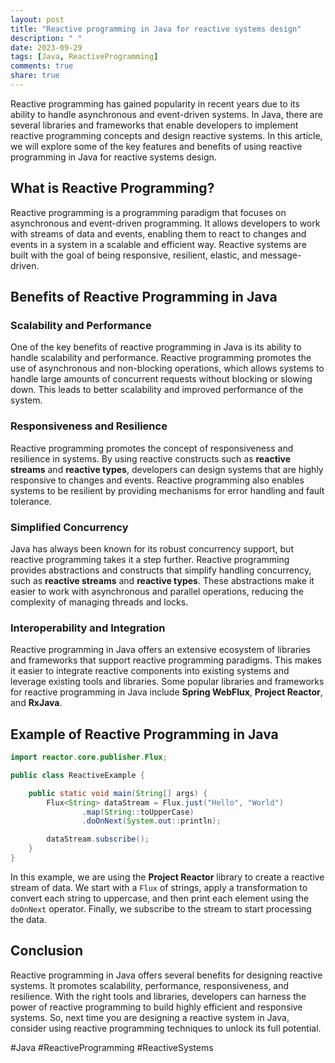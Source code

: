 ```yaml
---
layout: post
title: "Reactive programming in Java for reactive systems design"
description: " "
date: 2023-09-29
tags: [Java, ReactiveProgramming]
comments: true
share: true
---
```


Reactive programming has gained popularity in recent years due to its ability to handle asynchronous and event-driven systems. In Java, there are several libraries and frameworks that enable developers to implement reactive programming concepts and design reactive systems. In this article, we will explore some of the key features and benefits of using reactive programming in Java for reactive systems design.

## What is Reactive Programming?

Reactive programming is a programming paradigm that focuses on asynchronous and event-driven programming. It allows developers to work with streams of data and events, enabling them to react to changes and events in a system in a scalable and efficient way. Reactive systems are built with the goal of being responsive, resilient, elastic, and message-driven.

## Benefits of Reactive Programming in Java

### Scalability and Performance

One of the key benefits of reactive programming in Java is its ability to handle scalability and performance. Reactive programming promotes the use of asynchronous and non-blocking operations, which allows systems to handle large amounts of concurrent requests without blocking or slowing down. This leads to better scalability and improved performance of the system.

### Responsiveness and Resilience

Reactive programming promotes the concept of responsiveness and resilience in systems. By using reactive constructs such as **reactive streams** and **reactive types**, developers can design systems that are highly responsive to changes and events. Reactive programming also enables systems to be resilient by providing mechanisms for error handling and fault tolerance.

### Simplified Concurrency

Java has always been known for its robust concurrency support, but reactive programming takes it a step further. Reactive programming provides abstractions and constructs that simplify handling concurrency, such as **reactive streams** and **reactive types**. These abstractions make it easier to work with asynchronous and parallel operations, reducing the complexity of managing threads and locks.

### Interoperability and Integration

Reactive programming in Java offers an extensive ecosystem of libraries and frameworks that support reactive programming paradigms. This makes it easier to integrate reactive components into existing systems and leverage existing tools and libraries. Some popular libraries and frameworks for reactive programming in Java include **Spring WebFlux**, **Project Reactor**, and **RxJava**.

## Example of Reactive Programming in Java

```java
import reactor.core.publisher.Flux;

public class ReactiveExample {

    public static void main(String[] args) {
        Flux<String> dataStream = Flux.just("Hello", "World")
                .map(String::toUpperCase)
                .doOnNext(System.out::println);

        dataStream.subscribe();
    }
}
```

In this example, we are using the **Project Reactor** library to create a reactive stream of data. We start with a `Flux` of strings, apply a transformation to convert each string to uppercase, and then print each element using the `doOnNext` operator. Finally, we subscribe to the stream to start processing the data.

## Conclusion

Reactive programming in Java offers several benefits for designing reactive systems. It promotes scalability, performance, responsiveness, and resilience. With the right tools and libraries, developers can harness the power of reactive programming to build highly efficient and responsive systems. So, next time you are designing a reactive system in Java, consider using reactive programming techniques to unlock its full potential.

#Java #ReactiveProgramming #ReactiveSystems